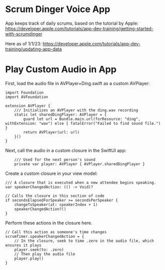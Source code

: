 #  Scrum Dinger Voice App  
App keeps track of daily scrums, based on the tutorial by Apple: https://developer.apple.com/tutorials/app-dev-training/getting-started-with-scrumdinger

Here as of 1/1/23: https://developer.apple.com/tutorials/app-dev-training/updating-app-data


# Play Custom Audio in App 
First, load the audio file in AVPlayer+Ding.swift as a custom AVPlayer:
```
import Foundation
import AVFoundation

extension AVPlayer {
    /// Initializes an AVPlayer with the ding.wav recording
    static let sharedDingPlayer: AVPlayer = {
        guard let url = Bundle.main.url(forResource: "ding", withExtension: "wav") else { fatalError("Failed to find sound file.") }
        return AVPlayer(url: url)
    }()
}

```
Next, call the audio in a custom closure in the SwiftUI app:
```
    /// Used for the next person's sound
    private var player: AVPlayer { AVPlayer.sharedDingPlayer }
```

Create a custom closure in your view model:
```
/// A closure that is executed when a new attendee begins speaking.
var speakerChangedAction: (() -> Void)?

// Calls the closure in this section of code
if secondsElapsedForSpeaker >= secondsPerSpeaker {
    changeToSpeaker(at: speakerIndex + 1)
    speakerChangedAction?()
}
```

Perform these actions in the closure here.
```
// Call this action as someone's time changes
scrumTimer.speakerChangedAction = {
    // In the closure, seek to time .zero in the audio file, which ensures it plays
    player.seek(to: .zero)
    // Then play the audio file
    player.play()
}         
```
